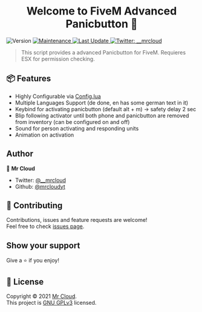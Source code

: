 <h1 align="center">Welcome to FiveM Advanced Panicbutton 👋</h1>
<p>
  <img alt="Version" src="https://img.shields.io/badge/version-1.2.0-blue.svg?cacheSeconds=2592000" />
  
  <a href="https://github.com/kefranabg/readme-md-generator/graphs/commit-activity" target="_blank">
    <img alt="Maintenance" src="https://img.shields.io/badge/Maintained%3F-yes-green.svg" />
  </a>
   <a href="" target="_blank">
    <img alt="Last Update" src="https://img.shields.io/github/last-commit/MrCloudYT/Advanced-Panicbutton" />
  </a>
    
  <a href="https://twitter.com/__mrcloud" target="_blank">
    <img alt="Twitter: __mrcloud" src="https://img.shields.io/twitter/follow/__mrcloud?style=social" />
  </a>
  

</p>



> This script provides a advanced Panicbutton for FiveM. Requieres ESX for permission checking.
> 
## 📦 Features

* Highly Configurable via [Config.lua](https://github.com/MrCloudYT/Advanced-Panicbutton/blob/master/config.lua)
* Multiple Languages Support (de done, en has some german text in it)
* Keybind for activating panicbutton (default alt + m) -> safety delay 2 sec
* Blip following activator until both phone and panicbutton are removed from inventory (can be configured on and off)
* Sound for person activating and responding units 
* Animation on activation

## Author

👤 **Mr Cloud**

* Twitter: [@\_\_mrcloud](https://twitter.com/__mrcloud)
* Github: [@mrcloudyt](https://github.com/mrcloudyt)

## 🤝 Contributing

Contributions, issues and feature requests are welcome!<br />Feel free to check [issues page](https://github.com/MrCloudYT/Panicbutton/issues).

## Show your support

Give a ⭐️ if you enjoy!

## 📝 License

Copyright © 2021 [Mr Cloud](https://github.com/mrcloudyt).<br />
This project is [GNU GPLv3](https://choosealicense.com/licenses/agpl-3.0/) licensed.
